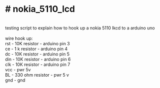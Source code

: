 # # nokia_5110_lcd
<br>testing script to explain how to hook up a nokia 5110 lkcd to a arduino uno
<br>
<br>wire hook up:
<br>rst - 10K resistor - arduino pin 3
<br>ce - 1 k resistor - arduino pin 4
<br>dc - 10K resistor - arduino pin 5
<br>din - 10K resistor - arduino pin 6 
<br>clk - 10K resistor - arduino pin 7
<br>vcc - pwr 5v
<br>BL - 330 ohm resistor - pwr 5 v
<br>gnd - gnd
